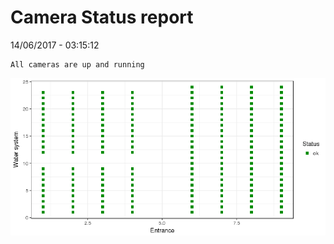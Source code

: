 Camera Status report
================
14/06/2017 - 03:15:12

    All cameras are up and running

![](camreport_files/figure-markdown_github/unnamed-chunk-2-1.png)
